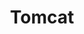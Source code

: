 ---
title: Tomcat
layout: category
permalink: /categories/tomcat/
taxonomy: tomcat
author_profile: false
classes: wide
sidebar:
  title: "IT"
  nav: "it-sidebar"
---